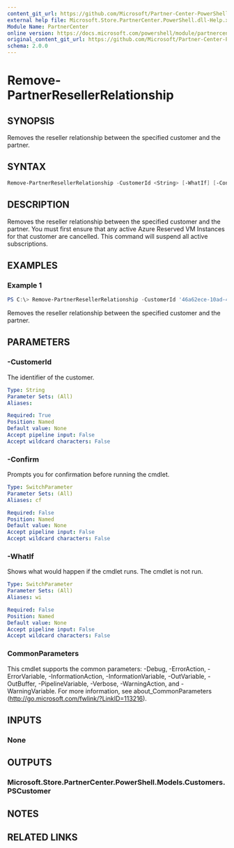 ```yaml
---
content_git_url: https://github.com/Microsoft/Partner-Center-PowerShell/blob/master/docs/help/Remove-PartnerResellerRelationship.md
external help file: Microsoft.Store.PartnerCenter.PowerShell.dll-Help.xml
Module Name: PartnerCenter
online version: https://docs.microsoft.com/powershell/module/partnercenter/Remove-PartnerResellerRelationship
original_content_git_url: https://github.com/Microsoft/Partner-Center-PowerShell/blob/master/docs/help/Remove-PartnerResellerRelationship.md
schema: 2.0.0
---
```


# Remove-PartnerResellerRelationship

## SYNOPSIS
Removes the reseller relationship between the specified customer and the partner.

## SYNTAX

```powershell
Remove-PartnerResellerRelationship -CustomerId <String> [-WhatIf] [-Confirm] [<CommonParameters>]
```

## DESCRIPTION
Removes the reseller relationship between the specified customer and the partner. You must first ensure that any active Azure Reserved VM Instances for that customer are cancelled. This command will suspend all active subscriptions.

## EXAMPLES

### Example 1
```powershell
PS C:\> Remove-PartnerResellerRelationship -CustomerId '46a62ece-10ad-42e5-b3f1-b2ed53e6fc08'
```

Removes the reseller relationship between the specified customer and the partner.

## PARAMETERS

### -CustomerId
The identifier of the customer.

```yaml
Type: String
Parameter Sets: (All)
Aliases:

Required: True
Position: Named
Default value: None
Accept pipeline input: False
Accept wildcard characters: False
```

### -Confirm
Prompts you for confirmation before running the cmdlet.

```yaml
Type: SwitchParameter
Parameter Sets: (All)
Aliases: cf

Required: False
Position: Named
Default value: None
Accept pipeline input: False
Accept wildcard characters: False
```

### -WhatIf
Shows what would happen if the cmdlet runs.
The cmdlet is not run.

```yaml
Type: SwitchParameter
Parameter Sets: (All)
Aliases: wi

Required: False
Position: Named
Default value: None
Accept pipeline input: False
Accept wildcard characters: False
```

### CommonParameters
This cmdlet supports the common parameters: -Debug, -ErrorAction, -ErrorVariable, -InformationAction, -InformationVariable, -OutVariable, -OutBuffer, -PipelineVariable, -Verbose, -WarningAction, and -WarningVariable. For more information, see about_CommonParameters (http://go.microsoft.com/fwlink/?LinkID=113216).

## INPUTS

### None

## OUTPUTS

### Microsoft.Store.PartnerCenter.PowerShell.Models.Customers.PSCustomer

## NOTES

## RELATED LINKS
